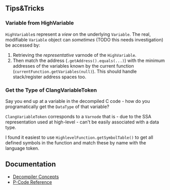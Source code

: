 

## Tips&Tricks

### Variable from HighVariable

`HighVariable`s represent a _view_ on the underlying `Variable`. The real, modifiable `Variable` object can _sometimes_ (TODO this needs investigation) be accessed by:

1. Retrieving the _representative_ varnode of the `HighVariable`.
2. Then match the address (`.getAddress().equals(...)`) with the minimum addresses of the variables known by the current function (`currentFunction.getVariables(null)`). This should handle stack/register address spaces too. 

### Get the Type of ClangVariableToken 

Say you end up at a variable in the decompiled C code - how do you programatically get the `DataType` of that variable?

`ClangVariableToken` corresponds to a `Varnode` that is - due to the SSA representation used at high-level - can't be easily associated with a data type. 

I found it easiest to use `HighlevelFunction.getSymbolTable()` to get all defined symbols in the function and match these by name with the language token. 


## Documentation

* [Decompiler Concepts](https://scrapco.de/ghidra_docs/Features/Decompiler/DecompilePlugin/DecompilerConcepts.html)
* [P-Code Reference](https://scrapco.de/ghidra_docs/GhidraDocs/languages/html/pcoderef.html)
